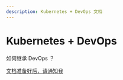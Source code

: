 ```yaml
---
description: Kubernetes + DevOps 文档
---
```


# Kubernetes + DevOps

如何继承 DevOps ？

[文档准备好后，请通知我](https://www.wjx.top/jq/43453748.aspx)

<div>
<script type='text/javascript' src='https://www.wjx.top/handler/jqemed.ashx?activity=43453748&width=760&source=iframe'></script>
</div>
